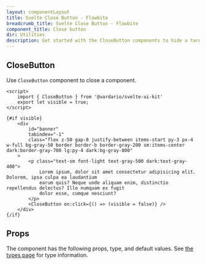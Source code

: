 ```yaml
---
layout: componentLayout
title: Svelte Close Button - Flowbite
breadcrumb_title: Svelte Close Button - Flowbite
component_title: Close button
dir: Utilities
description: Get started with the CloseButton components to hide a target element using Svelte interactivity
---
```


<script>
	import { TableProp, TableDefaultRow, GitHubSourceList } from '../../utils';
	import { A } from '$lib';
	import { props as items } from '../../props/CloseButton.json';

	let divClass = 'w-full relative overflow-x-auto shadow-md sm:rounded-lg py-4';
	let theadClass = 'text-xs text-gray-700 uppercase bg-gray-50 dark:bg-gray-700 dark:text-white';
</script>



## CloseButton

Use `CloseButton` component to close a component.

```svelte example
<script>
	import { CloseButton } from '@vardario/svelte-ui-kit'
	export let visible = true;
</script>

{#if visible}
	<div
		id="banner"
		tabindex="-1"
		class="flex z-50 gap-8 justify-between items-start py-3 px-4 w-full bg-gray-50 border border-b border-gray-200 sm:items-center dark:border-gray-700 lg:py-4 dark:bg-gray-800"
	>
		<p class="text-sm font-light text-gray-500 dark:text-gray-400">
			Lorem ipsum, dolor sit amet consectetur adipisicing elit. Dolorem, ipsa culpa ea laudantium
			earum quis? Neque unde aliquam enim, distinctio repellendus delectus? Illo numquam ex fugit
			dolor esse, cumque nesciunt?
		</p>
		<CloseButton on:click={() => (visible = false)} />
	</div>
{/if}
```

## Props

The component has the following props, type, and default values. 
See <A class="hover:underline" href="/docs/pages/typescript">the types page</A>
for type information.

<TableProp>
	<TableDefaultRow {items} rowState="hover" />
</TableProp>
